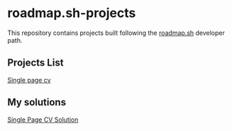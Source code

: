 # roadmap.sh-projects
This repository contains projects built following the [roadmap.sh](https://roadmap.sh/) developer path.

## Projects List
[Single page cv](https://roadmap.sh/projects/single-page-cv)


## My solutions
<p>
  <a href='/Frontend/01-Single-page-cv/'> Single Page CV Solution</a>
</p>
